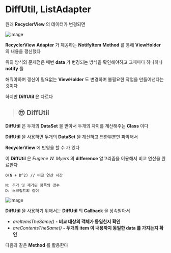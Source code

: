 # **DiffUtil, ListAdapter**

원래 **RecyclerView** 의 데이터가 변경되면

![image](https://cdn.discordapp.com/attachments/892277737266499614/963769489948807208/unknown.png)

**RecyclerView** **Adapter** 가 제공하는 **NotifyItem** **Method** 를 통해 **ViewHolder** 의 내용을 갱신했다

위의 방식의 문제점은 매번 **data** 가 변경되는 방식을 확인해야하고 그때마다 하나하나 **notify** 를

해줘야하며 갱신이 필요없는 **ViewHolder** 도 변경하며 불필요한 작업을 만들어낸다는 것이다

하지만 **DiffUtil** 은 다르다

> ## **😎 DiffUtil**

**DiffUtil** 은 두개의 **DataSet** 을 받아서 두개의 차이를 계산해주는 **Class** 이다

**DiffUtil** 을 사용하면 두개의 **DataSet** 을 계산하고 변한부분만 파악해서

**RecyclerView** 에 반영을 할 수 가 있다

이 **DiffUtil** 은 *Eugene W. Myers* 의 **difference** 알고리즘을 이용해서 비교 연산을 완료한다

```
O(N + D^2) // 비교 연산 시간

N: 추가 및 제거된 항목의 갯수
D: 스크립트의 길이
``` 
![image](https://cdn.discordapp.com/attachments/892277737266499614/963772424128712714/unknown.png)

**DiffUtil** 을 사용하기 위해서는 **DiffUtil** 의 **Callback** 을 상속받아서

- *areItemsTheSame()*  **- 비교 대상의 객체가 동일한지 확인**
- *areContentsTheSame()* **- 두개의 item 이 내용까지 동일한 data 를 가지는지 확인**

다음과 같은 **Method** 를 활용한다














